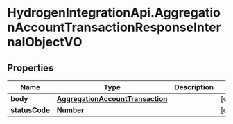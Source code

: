 # HydrogenIntegrationApi.AggregationAccountTransactionResponseInternalObjectVO

## Properties
Name | Type | Description | Notes
------------ | ------------- | ------------- | -------------
**body** | [**AggregationAccountTransaction**](AggregationAccountTransaction.md) |  | [optional] 
**statusCode** | **Number** |  | [optional] 


